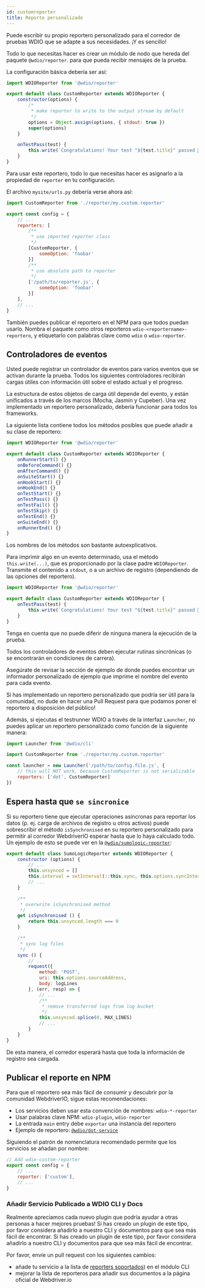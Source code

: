 ```yaml
---
id: customreporter
title: Reporte personalizado
---
```


Puede escribir su propio reportero personalizado para el corredor de pruebas WDIO que se adapte a sus necesidades. ¡Y es sencillo!

Todo lo que necesitas hacer es crear un módulo de nodo que hereda del paquete `@wdio/reporter`. para que pueda recibir mensajes de la prueba.

La configuración básica debería ser así:

```js
import WDIOReporter from '@wdio/reporter'

export default class CustomReporter extends WDIOReporter {
    constructor(options) {
        /*
         * make reporter to write to the output stream by default
         */
        options = Object.assign(options, { stdout: true })
        super(options)
    }

    onTestPass(test) {
        this.write(`Congratulations! Your test "${test.title}" passed 👏`)
    }
}
```

Para usar este reportero, todo lo que necesitas hacer es asignarlo a la propiedad de `reporter` en tu configuración.


El archivo `mysite/urls.py` debería verse ahora así:

```js
import CustomReporter from './reporter/my.custom.reporter'

export const config = {
    // ...
    reporters: [
        /**
         * use imported reporter class
         */
        [CustomReporter, {
            someOption: 'foobar'
        }]
        /**
         * use absolute path to reporter
         */
        ['/path/to/reporter.js', {
            someOption: 'foobar'
        }]
    ],
    // ...
}
```

También puedes publicar el reportero en el NPM para que todos puedan usarlo. Nombra el paquete como otros reporteros `wdio-<reportername>-reportero`, y etiquetarlo con palabras clave como `wdio` o `wdio-reporter`.

## Controladores de eventos

Usted puede registrar un controlador de eventos para varios eventos que se activan durante la prueba. Todos los siguientes controladores recibirán cargas útiles con información útil sobre el estado actual y el progreso.

La estructura de estos objetos de carga útil depende del evento, y están unificados a través de los marcos (Mocha, Jasmín y Cupeber). Una vez implementado un reportero personalizado, debería funcionar para todos los frameworks.

La siguiente lista contiene todos los métodos posibles que puede añadir a su clase de reportero:

```js
import WDIOReporter from '@wdio/reporter'

export default class CustomReporter extends WDIOReporter {
    onRunnerStart() {}
    onBeforeCommand() {}
    onAfterCommand() {}
    onSuiteStart() {}
    onHookStart() {}
    onHookEnd() {}
    onTestStart() {}
    onTestPass() {}
    onTestFail() {}
    onTestSkip() {}
    onTestEnd() {}
    onSuiteEnd() {}
    onRunnerEnd() {}
}
```

Los nombres de los métodos son bastante autoexplicativos.

Para imprimir algo en un evento determinado, usa el método `this.write(...)`, que es proporcionado por la clase padre `WDIOReporter`. Transmite el contenido a `stdout`, o a un archivo de registro (dependiendo de las opciones del reportero).

```js
import WDIOReporter from '@wdio/reporter'

export default class CustomReporter extends WDIOReporter {
    onTestPass(test) {
        this.write(`Congratulations! Your test "${test.title}" passed 👏`)
    }
}
```

Tenga en cuenta que no puede diferir de ninguna manera la ejecución de la prueba.

Todos los controladores de eventos deben ejecutar rutinas sincrónicas (o se encontrarán en condiciones de carrera).

Asegúrate de revisar la sección de ejemplo de [](https://github.com/webdriverio/webdriverio/tree/main/examples/wdio) donde puedes encontrar un informador personalizado de ejemplo que imprime el nombre del evento para cada evento.

Si has implementado un reportero personalizado que podría ser útil para la comunidad, no dude en hacer una Pull Request para que podamos poner el reportero a disposición del público!

Además, si ejecutas el testrunner WDIO a través de la interfaz `Launcher`, no puedes aplicar un reportero personalizado como función de la siguiente manera:

```js
import Launcher from '@wdio/cli'

import CustomReporter from './reporter/my.custom.reporter'

const launcher = new Launcher('/path/to/config.file.js', {
    // this will NOT work, because CustomReporter is not serializable
    reporters: ['dot', CustomReporter]
})
```

## Espera hasta que `se sincronice`

Si su reportero tiene que ejecutar operaciones asíncronas para reportar los datos (p. ej. carga de archivos de registro u otros activos) puede sobrescribir el método `isSynchronised` en su reportero personalizado para permitir al corredor WebdriverIO esperar hasta que lo haya calculado todo. Un ejemplo de esto se puede ver en la [`@wdio/sumologic-reporter`](https://github.com/webdriverio/webdriverio/blob/main/packages/wdio-sumologic-reporter/src/index.js):

```js
export default class SumoLogicReporter extends WDIOReporter {
    constructor (options) {
        // ...
        this.unsynced = []
        this.interval = setInterval(::this.sync, this.options.syncInterval)
        // ...
    }

    /**
     * overwrite isSynchronised method
     */
    get isSynchronised () {
        return this.unsynced.length === 0
    }

    /**
     * sync log files
     */
    sync () {
        // ...
        request({
            method: 'POST',
            uri: this.options.sourceAddress,
            body: logLines
        }, (err, resp) => {
            // ...
            /**
             * remove transferred logs from log bucket
             */
            this.unsynced.splice(0, MAX_LINES)
            // ...
        }
    }
}
```

De esta manera, el corredor esperará hasta que toda la información de registro sea cargada.

## Publicar el reporte en NPM

Para que el reportero sea más fácil de consumir y descubrir por la comunidad WebdriverIO, sigue estas recomendaciones:

* Los servicios deben usar esta convención de nombres: `wdio-*-reporter`
* Usar palabras clave NPM: `wdio-plugin`, `wdio-reporter`
* La entrada `main` entry debe `exportar` una instancia del reportero
* Ejemplo de reportero: [`@wdio/dot-service`](https://github.com/webdriverio/webdriverio/tree/main/packages/wdio-dot-reporter)

Siguiendo el patrón de nomenclatura recomendado permite que los servicios se añadan por nombre:

```js
// Add wdio-custom-reporter
export const config = {
    // ...
    reporter: ['custom'],
    // ...
}
```

### Añadir Servicio Publicado a WDIO CLI y Docs

Realmente apreciamos cada nuevo plugin que podría ayudar a otras personas a hacer mejores pruebas! Si has creado un plugin de este tipo, por favor considera añadirlo a nuestro CLI y documentos para que sea más fácil de encontrar. Si has creado un plugin de este tipo, por favor considera añadirlo a nuestro CLI y documentos para que sea más fácil de encontrar.

Por favor, envíe un pull request con los siguientes cambios:

- añade tu servicio a la lista de [reporters soportados](https://github.com/webdriverio/webdriverio/blob/main/packages/wdio-cli/src/constants.ts#L74-L91)) en el módulo CLI
- mejorar la lista de reporteros [](https://github.com/webdriverio/webdriverio/blob/main/scripts/docs-generation/3rd-party/reporters.json) para añadir sus documentos a la página oficial de Webdriver.io
